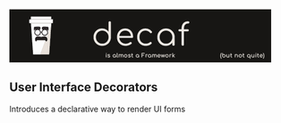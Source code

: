 ![Banner](./workdocs/assets/Banner.png)

## User Interface Decorators

Introduces a declarative way to render UI forms

